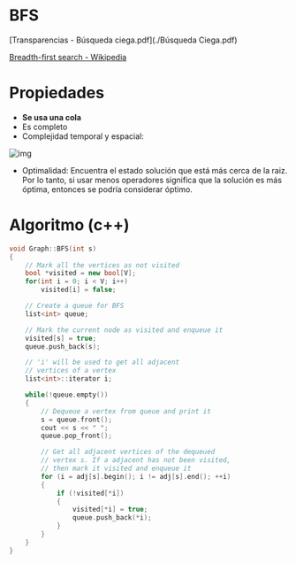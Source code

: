 # BFS

[Transparencias - Búsqueda ciega.pdf](./Búsqueda Ciega.pdf)

[Breadth-first search - Wikipedia](https://en.wikipedia.org/wiki/Breadth-first_search)

# Propiedades

- **Se usa una cola**
- Es completo
- Complejidad temporal y espacial:

![img](http://latex2png.com/output//latex_3999d74d104ca6b710a7ac3264f88b5e.png)

- Optimalidad: Encuentra el estado solución que está más cerca de la raiz. Por lo tanto, si usar menos operadores significa que la solución es más óptima, entonces se podría considerar óptimo.

# Algoritmo (c++)

```cpp
void Graph::BFS(int s)
{
    // Mark all the vertices as not visited
    bool *visited = new bool[V];
    for(int i = 0; i < V; i++)
        visited[i] = false;

    // Create a queue for BFS
    list<int> queue;

    // Mark the current node as visited and enqueue it
    visited[s] = true;
    queue.push_back(s);

    // 'i' will be used to get all adjacent
    // vertices of a vertex
    list<int>::iterator i;

    while(!queue.empty())
    {
        // Dequeue a vertex from queue and print it
        s = queue.front();
        cout << s << " ";
        queue.pop_front();

        // Get all adjacent vertices of the dequeued
        // vertex s. If a adjacent has not been visited,  
        // then mark it visited and enqueue it
        for (i = adj[s].begin(); i != adj[s].end(); ++i)
        {
            if (!visited[*i])
            {
                visited[*i] = true;
                queue.push_back(*i);
            }
        }
    }
}
```

